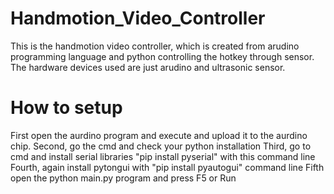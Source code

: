 # Handmotion_Video_Controller

This is the handmotion video controller, which is created from arudino programming language 
and python controlling the hotkey through sensor. The hardware devices used are just arudino and ultrasonic sensor.

# How to setup
First open the aurdino program and execute and upload it to the aurdino chip.
Second, go the cmd and check your python installation 
Third, go to cmd and install serial libraries "pip install pyserial" with this command line
Fourth, again install pytongui with "pip install pyautogui" command line
Fifth open the python main.py program and press F5 or Run 

